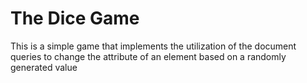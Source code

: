 # The Dice Game

This is a simple game that implements the utilization of the document queries to change the attribute of an element based on a randomly generated value
